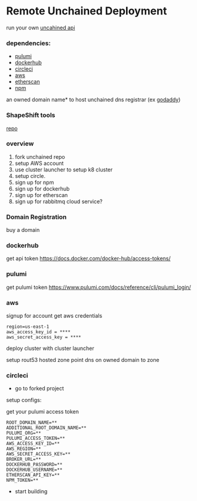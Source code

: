 # Remote Unchained Deployment

run your own [uncahined api](https://api.ethereum.shapeshift.com/docs/#/)

### dependencies:

- [pulumi](https://www.pulumi.com)
- [dockerhub](https://hub.docker.com/)
- [circleci](https://circleci.com/)
- [aws](https://aws.amazon.com/)
- [etherscan](https://etherscan.io/)
- [npm](https://www.npmjs.com/)

an owned domain name\* to host unchained
dns registrar (ex [godaddy](https://www.godaddy.com/))

### ShapeShift tools

[repo](https://github.com/shapeshift/cluster-launcher)

### overview

1. fork unchained repo
2. setup AWS account
3. use cluster launcher to setup k8 cluster
4. setup circle.
5. sign up for npm
6. sign up for dockerhub
7. sign up for etherscan
8. sign up for rabbitmq cloud service?

### Domain Registration

buy a domain

### dockerhub

get api token
https://docs.docker.com/docker-hub/access-tokens/

### pulumi

get pulumi token
https://www.pulumi.com/docs/reference/cli/pulumi_login/

### aws

signup for account
get aws credentials

```
region=us-east-1
aws_access_key_id = ****
aws_secret_access_key = ****
```

deploy cluster with cluster launcher

setup rout53 hosted zone
point dns on owned domain to zone

### circleci

- go to forked project

setup configs:

get your pulumi access token

```
ROOT_DOMAIN_NAME=**
ADDITIONAL_ROOT_DOMAIN_NAME=**
PULUMI_ORG=**
PULUMI_ACCESS_TOKEN=**
AWS_ACCESS_KEY_ID=**
AWS_REGION=**
AWS_SECRET_ACCESS_KEY=**
BROKER_URL=**
DOCKERHUB_PASSWORD=**
DOCKERHUB_USERNAME=**
ETHERSCAN_API_KEY=**
NPM_TOKEN=**
```

- start building

